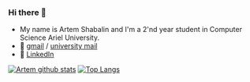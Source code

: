### Hi there 👋

- My name is Artem Shabalin and I'm a 2'nd year student in Computer Science Ariel University.
- :email: [gmail](tomshabalin95@gmail.com) / [university mail](artium.shablin@msmail.ariel.ac.il)
- :office: [LinkedIn](https://www.linkedin.com/in/artem-shabalin-751724218/)


[![Artem github stats](https://github-readme-stats.vercel.app/api?username=MightyArty&count_private=true&show_icons=true&theme=dark&hide_rank=false)](https://github.com/anuraghazra/github-readme-stats) [![Top Langs](https://github-readme-stats.vercel.app/api/top-langs/?username=MightyArty)](https://github.com/MightyArty/github-readme-stats)




